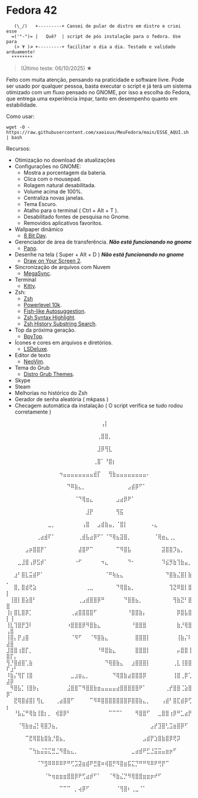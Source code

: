 # Fedora 42

~~~~~~~~~~~~~~~~~~~~~~~~~~~~~~~~~~~~~~~~~~~~~~~~~~~~~~~~~~~~~~~~~~~~~~~~~~~
   (\_/)   +---------+ Cansei de pular de distro em distro e criei esse
  =('°-°)= |   Quê?  | script de pós instalação para o fedora. Use para  
   (> ¥ )☭ +---------+ facilitar o dia a dia. Testado e validado arduamente!
  ********             
~~~~~~~~~~~~~~~~~~~~~~~~~~~~~~~~~~~~~~~~~~~~~~~~~~~~~~~~~~~~~~~~~~~~~~~~~~~

> (Último teste: 06/10/2025) ★ 
  
Feito com muita atenção, pensando na praticidade e software livre.
Pode ser usado por qualquer pessoa, basta executar o script e já terá um sistema otimizado
com um fluxo pensado no GNOME, por isso a escolha do Fedora, que entrega uma experiência ímpar,
tanto em desempenho quanto em estabilidade. 

Como usar:
~~~~~~~~~~~~~~~~~~~~~~~~~~~~~~~~~~~~~~~~~~~~~~~~~~~~~~~~~~~~~~~~~~~~~~~~~~~
wget -O - https://raw.githubusercontent.com/xaeioux/MeuFedora/main/ESSE_AQUI.sh | bash
~~~~~~~~~~~~~~~~~~~~~~~~~~~~~~~~~~~~~~~~~~~~~~~~~~~~~~~~~~~~~~~~~~~~~~~~~~~

Recursos:
* Otimização no download de atualizações
* Configurações no GNOME:
   * Mostra a porcentagem da bateria.
   * Clica com o mousepad.
   * Rolagem natural desabilitada.
   * Volume acima de 100%.
   * Centraliza novas janelas.
   * Tema Escuro.
   * Atalho para o terminal ( Ctrl + Alt + T ).
   * Desabilitado fontes de pesquisa no Gnome.
   * Removidos aplicativos favoritos.
* Wallpaper dinâmico
   * [8 Bit Day](https://bitday.me/download/).
* Gerenciador de área de transferência. ***Não está funcionando no gnome***
   * [Pano](https://github.com/oae/gnome-shell-pano).  
* Desenhe na tela ( Super + Alt + D ) ***Não está funcionando no gnome***
   * [Draw on Your Screen 2](https://github.com/zhrexl/DrawOnYourScreen2).
* Sincronização de arquivos com Nuvem
   * [MegaSync](https://github.com/meganz/MEGAsync). 
* Terminal
   * [Kitty](https://github.com/kovidgoyal/kitty).
* Zsh:
   * [Zsh](https://github.com/ohmyzsh/ohmyzsh/wiki/Installing-ZSH)
   * [Powerlevel 10k](https://github.com/romkatv/powerlevel10k).
   * [Fish-like Autosuggestion](https://github.com/zsh-users/zsh-autosuggestions).
   * [Zsh Syntax Highlight](https://github.com/zsh-users/zsh-syntax-highlighting).
   * [Zsh History Substring Search](https://github.com/zsh-users/zsh-history-substring-search).
* Top da próxima geração.
   * [BpyTop](https://github.com/aristocratos/bpytop). 
* Ícones e cores em arquivos e diretórios.
   * [LSDeluxe](https://github.com/lsd-rs/lsd).
* Editor de texto
   * [NeoVim](https://github.com/neovim/neovim).
* Tema do Grub
   * [Distro Grub Themes](https://github.com/AdisonCavani/distro-grub-themes). 
* Skype
* Steam
* Melhorias no histórico do Zsh
* Gerador de senha aleatória ( mkpass )
* Checagem automática da instalação ( O script verifica se tudo rodou corretamente )

⠀⠀⠀⠀⠀⠀⠀⠀⠀⠀⠀⠀⠀⠀⠀⠀⠀⠀⠀⠀⠀⠀⠀⠀⠀⢠⡇⠀⠀⠀⠀⠀⠀⠀⠀⠀⠀⠀⠀⠀⠀⠀⠀⠀⠀⠀⠀⠀⠀⠀⠀⠀
⠀⠀⠀⠀⠀⠀⠀⠀⠀⠀⠀⠀⠀⠀⠀⠀⠀⠀⠀⠀⠀⠀⠀⠀⢀⣿⣿⡀⠀⠀⠀⠀⠀⠀⠀⠀⠀⠀⠀⠀⠀⠀⠀⠀⠀⠀⠀⠀⠀⠀⠀⠀
⠀⠀⠀⠀⠀⠀⠀⠀⠀⠀⠀⠀⠀⠀⠀⠀⠀⠀⠀⠀⠀⠀⠀⠀⣸⡿⢻⣇⠀⠀⠀⠀⠀⠀⠀⠀⠀⠀⠀⠀⠀⠀⠀⠀⠀⠀⠀⠀⠀⠀⠀⠀
⠀⠀⠀⠀⠀⠀⠀⠀⠀⠀⠀⠀⠀⠀⠀⠀⠀⠀⠀⠀⠀⠀⠀⢀⣿⠁⠘⣿⡆⠀⠀⠀⠀⠀⠀⠀⠀⠀⠀⠀⠀⠀⠀⠀⠀⠀⠀⠀⠀⠀⠀⠀
⠀⠀⠀⠀⠀⠀⠀⠀⠀⠀⠀⠀⠀⠀⠲⣤⣤⣤⣤⣤⣤⣤⣤⣾⡏⠀⠀⢻⣷⣤⣤⣤⣤⣤⣤⣤⣤⠄⠀⠀⠀⠀⠀⠀⠀⠀⠀⠀⠀⠀⠀⠀
⠀⠀⠀⠀⠀⠀⠀⠀⠀⠀⠀⠀⠀⠀⠀⠀⠙⠿⣷⣄⡀⠀⠀⠀⠀⠀⠀⠀⠀⠀⠀⠀⣠⣾⡿⠋⠁⠀⠀⠀⠀⠀⠀⠀⠀⠀⠀⠀⠀⠀⠀⠀
⠀⠀⠀⠀⠀⠀⠀⠀⠀⠀⠀⠀⠀⠀⠀⠀⠀⠀⠈⠙⢿⣶⣄⠀⠀⠀⠀⠀⠀⣠⣴⡿⠟⠁⠀⠀⠀⠀⠀⠀⠀⠀⠀⠀⠀⠀⠀⠀⠀⠀⠀⠀
⠀⠀⠀⠀⠀⠀⠀⠀⠀⠀⠀⠀⠀⠀⠀⠀⠀⠀⠀⠀⠀⣸⡟⠀⠀⠀⠀⠀⠀⢻⣯⠀⠀⠀⠀⠀⠀⠀⠀⠀⠀⠀⠀⠀⠀⠀⠀⠀⠀⠀⠀⠀
⠀⠀⠀⠀⠀⠀⠀⠀⠀⠀⠀⣀⡀⠀⠀⠀⠀⠀⠀⠀⢠⣿⠀⠀⣠⣾⣷⣤⡀⠈⣿⡇⠀⠀⠀⠀⠀⠀⠠⣄⠀⠀⠀⠀⠀⠀⠀⠀⠀⠀⠀⠀
⠀⠀⠀⠀⠀⠀⠀⠀⢀⣴⣾⠏⠁⠀⠀⠀⠀⠀⠀⢀⣾⣧⣴⡿⠋⠁⠈⠙⢿⣦⣽⣿⡀⠀⠀⠀⠀⠀⠀⠈⢿⣶⣄⢀⡀⠀⠀⠀⠀⠀⠀⠀
⠀⠀⠀⠀⠀⣠⡶⣿⣿⡟⠁⠀⠀⠀⠀⠀⠀⠀⠀⣼⣿⠟⠉⠀⠀⠀⠀⠀⠀⠉⠻⣿⣧⠀⠀⠀⠀⠀⠀⠀⠀⣽⣿⣿⡹⣦⡀⠀⠀⠀⠀⠀
⠀⠀⠀⣀⣸⣿⢠⡿⣫⡾⠁⠀⠀⠀⠀⠀⠀⠀⠐⠋⠀⠀⠀⠀⠀⠲⣄⠀⠀⠀⠀⠀⠙⠂⠀⠀⠀⠀⠀⠀⠀⠹⣮⡻⣷⢹⣷⣤⡀⠀⠀⠀
⠀⠀⣰⠃⣿⣇⣭⣾⠟⠁⠀⠀⠀⠀⠀⠀⠀⠀⠀⠀⠀⠀⠀⠀⠀⠀⠈⠛⢷⣦⣄⠀⠀⠀⠀⠀⠀⠀⠀⠀⠀⠀⠙⣿⣷⣌⣿⡇⣷⡀⠀⠀
⠀⠀⣿⡀⣿⣾⢟⣵⠀⠀⠀⠀⠀⠀⠀⠀⠀⠀⠀⠀⠀⢀⣀⠀⠀⠀⠀⠀⠀⠙⢿⣿⣦⡀⠀⠀⠀⠀⠀⠀⠀⠀⠀⢹⣝⠿⣿⡇⣿⡇⠀⠀
⠀⢸⣿⡇⣿⣵⣿⠃⠀⠀⠀⠀⠀⠀⠀⠀⠀⠀⠀⢀⣠⣾⣿⣿⡿⠛⠀⠀⠀⠀⠀⠙⣿⣿⣦⡀⠀⠀⠀⠀⠀⠀⠀⠀⢻⣷⣝⠃⣿⣿⠀⠀
⢸⡆⣿⣇⣿⡿⡁⠀⠀⠀⠀⠀⠀⠀⠀⠀⠀⢀⣴⣿⣿⣿⣿⠋⠀⠀⠀⠀⠀⠀⠀⠀⠘⣿⣿⣷⡄⠀⠀⠀⠀⠀⠀⠀⠀⡿⣿⣧⣿⡇⢸⠀
⢸⣇⢹⣿⡟⣹⠇⠀⠀⠀⠀⠀⠀⠀⠀⠀⠰⣿⣿⣿⡿⠻⣿⣷⣄⠀⠀⠀⠀⠀⠀⠀⠀⠘⣿⣿⣿⠀⠀⠀⠀⠀⠀⠀⠀⣷⡘⢿⣿⢠⣿⠀
⢸⣿⡄⡟⣰⣿⠀⠀⠀⠀⠀⠀⠀⠀⠀⠀⠀⠈⠻⠋⠀⠀⠈⠻⣿⣷⣄⠀⠀⠀⠀⠀⠀⠀⣿⣿⣿⡇⠀⠀⠀⠀⠀⠀⠀⢸⣷⡌⠇⣼⣿⠀
⣸⣿⣿⢰⣿⡏⡀⠀⠀⠀⠀⠀⠀⠀⠀⠀⠀⠀⠀⠀⠀⠀⠀⠀⠘⠿⣿⣷⣄⠀⠀⠀⠀⠀⣿⣿⣿⡇⠀⠀⠀⠀⠀⠀⠀⡤⣿⣿⢸⣿⡏⡄
⢻⡘⣿⣾⣿⢁⣷⠀⠀⠀⠀⠀⠀⠀⠀⠀⠀⠀⠀⠀⠀⠀⠀⠀⠀⠀⠙⢿⣿⣷⣄⠀⠀⣰⣿⣿⣿⡇⠀⠀⠀⠀⠀⠀⢀⣇⢸⣿⣿⠏⣰⠃
⠸⣷⡌⢻⡏⢸⣿⠀⠀⠀⠀⠀⠀⠀⠀⠀⠀⣀⣰⣶⣄⡀⠀⠀⠀⠀⠀⠀⠙⢿⣿⣷⣴⣿⣿⣿⡿⠀⠀⠀⠀⠀⠀⠀⢸⣿⢀⡿⢁⣼⡿⠀
⠀⠻⣿⣧⡁⢸⣿⡷⡄⠀⠀⠀⠀⠀⠀⠀⣨⣿⣿⠉⠻⣿⣿⣷⣶⣤⣤⣤⣤⣴⣿⣿⣿⣿⣿⠟⠁⠀⠀⠀⠀⠀⢀⡞⣿⣿⢈⣵⣿⡿⠁⠀
⠀⠀⣟⢿⣿⣾⣿⡇⢻⣆⠀⠀⠀⢀⣴⣿⣿⠋⠀⠀⠀⠀⠉⠻⠿⣿⣿⣿⣿⣿⣿⣿⡿⣿⣿⣷⣄⡀⠀⠀⠀⢠⣾⠃⣿⣏⣾⡿⢋⡆⠀⠀
⠀⠀⠘⣧⣌⠛⢿⣷⢸⣿⡆⡀⠀⢾⣿⡿⠃⠀⠀⠀⠀⠀⠀⠀⠀⠀⠀⠉⠉⠉⠁⠀⠀⠀⠻⣿⣿⠋⠀⠀⣀⣿⣿⢰⡿⠛⣁⣴⡟⠀⠀⠀
⠀⠀⠀⠈⢻⣷⣶⣬⡃⢿⣿⡹⣦⡀⠀⠀⠀⠀⠀⠀⠀⠀⠀⠀⠀⠀⠀⠀⠀⠀⠀⠀⠀⠀⠀⠀⠀⠀⣠⡞⣹⣿⢃⣩⣶⣿⡿⠋⠀⠀⠀⠀
⠀⠀⠀⠀⠀⠉⣟⢿⣿⣷⣿⣷⡘⣿⣦⡀⠀⠀⠀⠀⠀⠀⠀⠀⠀⠀⠀⠀⠀⠀⠀⠀⠀⠀⠀⠀⣠⣾⡟⣱⣿⣷⣿⡿⢟⡽⠀⠀⠀⠀⠀⠀
⠀⠀⠀⠀⠀⠀⠉⢳⣦⣬⣭⣍⣛⣈⠻⣿⣦⣄⡀⠀⠀⠀⠀⠀⠀⠀⠀⠀⠀⠀⠀⠀⠀⣀⣴⣾⠟⣋⣘⣭⣭⣤⣶⡶⠋⠀⠀⠀⠀⠀⠀⠀
⠀⠀⠀⠀⠀⠀⠀⠀⠈⠙⣻⠿⠿⠿⠿⠟⠛⢋⣩⣽⣶⣾⠟⣛⣿⠶⢾⣿⡛⠻⣿⣶⣯⣍⡙⠛⠛⠻⠿⠟⢛⡟⠉⠀⠀⠀⠀⠀⠀⠀⠀⠀
⠀⠀⠀⠀⠀⠀⠀⠀⠀⠀⠈⠓⢶⣶⣶⣶⣿⣿⡿⠟⢋⣴⡾⠋⠁⠀⠀⠈⠻⣷⣌⡙⠻⢿⣿⣿⣶⣶⡶⠞⠋⠀⠀⠀⠀⠀⠀⠀⠀⠀⠀⠀
⠀⠀⠀⠀⠀⠀⠀⠀⠀⠀⠀⠀⠀⠀⠉⠉⠉⠀⡀⢴⡿⠋⠀⠀⠀⠀⠀⠀⠀⠈⢻⣿⠆⢀⣀⠈⠁⠀⠀⠀⠀⠀⠀⠀⠀⠀
